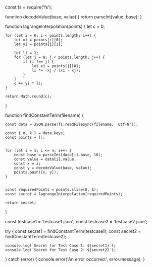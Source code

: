 const fs = require('fs');


function decodeValue(base, value) {
    return parseInt(value, base);
}


function lagrangeInterpolation(points) {
    let c = 0;

    for (let i = 0; i < points.length; i++) {
        let xi = points[i][0];
        let yi = points[i][1];

        let li = 1;
        for (let j = 0; j < points.length; j++) {
            if (i !== j) {
                let xj = points[j][0];
                li *= -xj / (xi - xj);
            }
        }
        c += yi * li;
    }

    return Math.round(c);
}


function findConstantTerm(filename) {
    
    const data = JSON.parse(fs.readFileSync(filename, 'utf-8'));

    const { n, k } = data.keys; 
    const points = [];

    
    for (let i = 1; i <= n; i++) {
        const base = parseInt(data[i].base, 10);
        const value = data[i].value;
        const x = i; 
        const y = decodeValue(base, value); 
        points.push([x, y]);
    }

    
    const requiredPoints = points.slice(0, k);
    const secret = lagrangeInterpolation(requiredPoints);

    return secret;
}


const testcase1 = 'testcase1.json';
const testcase2 = 'testcase2.json';

try {
    const secret1 = findConstantTerm(testcase1);
    const secret2 = findConstantTerm(testcase2);

    console.log(`Secret for Test Case 1: ${secret1}`);
    console.log(`Secret for Test Case 2: ${secret2}`);
} catch (error) {
    console.error('An error occurred:', error.message);
}
